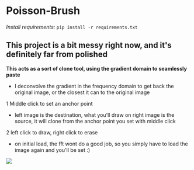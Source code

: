 # Poisson-Brush

*Install requirements:* `pip install -r requirements.txt`

## This project is a bit messy right now, and it's definitely far from polished

**This acts as a sort of clone tool, using the gradient domain to seamlessly paste**
- I deconvolve the gradient in the frequency domain to get back the original image, or the closest it can to the original image

1 Middle click to set an anchor point

- left image is the destination, what you'll draw on
right image is the source, it will clone from the anchor point you set with middle click

2 left click to draw, right click to erase

- on initial load, the fft wont do a good job, so you simply have to load the image again and you'll be set :)

![](https://ninja.dog/mQorTS.png)

